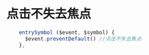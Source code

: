 # 点击不失去焦点
```js
    entrySymbol ($event, $symbol) {
      $event.preventDefault() //点击不失去焦点
    },
```